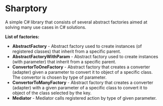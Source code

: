 # Sharptory
A simple C# library that consists of several abstract factories aimed at solving many use cases in C# solutions.

**List of factories:**
- **AbstractFactory** - Abstract factory used to create instances (of registered classes) that inherit from a specific parent.
- **AbstractFactoryWithParam** - Abstract factory used to create instances (with parameter) that inherit from a specific parent.
- **ConvertorToOneFactory** - Abstract factory that creates a converter (adapter) given a parameter to convert it to object of a specific class. The convertor is chosen by type of parameter.
- **ConvertorToManyFactory** - Abstract factory that creates a converter (adapter) with a given parameter of a specific class to convert it to object of the class selected by the key.
- **Mediator** - Mediator calls registered action by type of given parameter.
